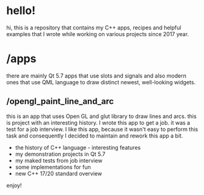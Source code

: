 # hello!
hi, this is a repository that contains my C++ apps, recipes and helpful examples that I wrote while working on various projects since 2017 year.

# /apps
there are mainly Qt 5.7 apps that use slots and signals and also modern ones that use QML language to draw distinct newest, well-looking widgets.
## /opengl_paint_line_and_arc
this is an app that uses Open GL and glut library to draw lines and arcs. this is project with an interesting history. I wrote this app to get a job. it was a test for a job interview. I like this app, because it wasn't easy to perform this task and consequently I decided to maintain and rework this app a bit.



- the history of C++ language - interesting features
- my demonstration projects in Qt 5.7
- my maked tests from job interview
- some implementations for fun
- new C++ 17/20 standard overview

enjoy!
